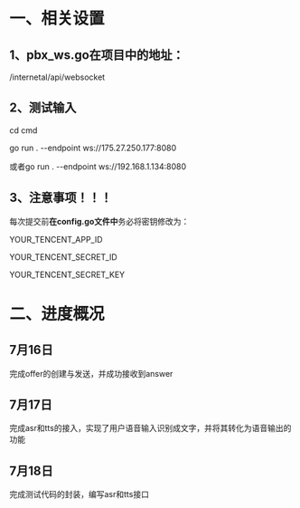 # 一、相关设置
## 1、pbx_ws.go在项目中的地址：
/internetal/api/websocket

## 2、测试输入
cd cmd 

go run . --endpoint ws://175.27.250.177:8080

或者go run . --endpoint ws://192.168.1.134:8080

## 3、注意事项！！！
每次提交前**在config.go文件中**务必将密钥修改为：

YOUR_TENCENT_APP_ID

YOUR_TENCENT_SECRET_ID

YOUR_TENCENT_SECRET_KEY

# 二、进度概况
## 7月16日
完成offer的创建与发送，并成功接收到answer

## 7月17日
完成asr和tts的接入，实现了用户语音输入识别成文字，并将其转化为语音输出的功能

## 7月18日
完成测试代码的封装，编写asr和tts接口



